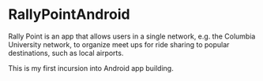 RallyPointAndroid
=================

Rally Point is an app that allows users in a single network, e.g. the Columbia University network, to organize meet ups for ride sharing to popular destinations, such as local airports.

This is my first incursion into Android app building.
